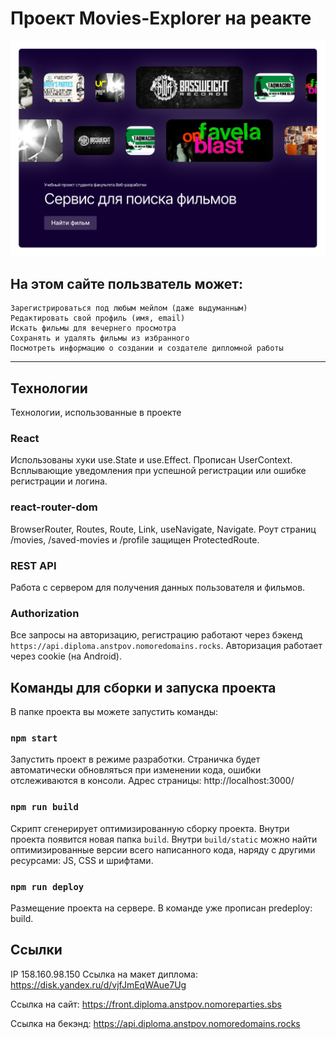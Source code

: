 # Проект Movies-Explorer на реакте

<a href="https://mestofront.anstpov.nomoredomains.monster" target="_blank">
    <img src="https://github.com/AnastasiaPovarkova/movies-explorer-frontend/blob/main/src/images/screensaver.png?raw=true" width="900" title="Movies https" alt="Movies https"/>
</a>

## На этом сайте пользватель может:

    Зарегистрироваться под любым мейлом (даже выдуманным)
    Редактировать свой профиль (имя, email)
    Искать фильмы для вечернего просмотра
    Сохранять и удалять фильмы из избранного
    Посмотреть информацию о создании и создателе дипломной работы
____

## Технологии

Технологии, использованные в проекте

### React

Использованы хуки use.State и use.Effect. Прописан UserContext. Всплывающие уведомления при успешной регистрации или ошибке регистрации и логина.

### react-router-dom

BrowserRouter, Routes, Route, Link, useNavigate, Navigate. Роут страниц /movies, /saved-movies и /profile защищен ProtectedRoute.

### REST API

Работа с сервером для получения данных пользователя и фильмов.

### Authorization

Все запросы на авторизацию, регистрацию работают через бэкенд `https://api.diploma.anstpov.nomoredomains.rocks`. Авторизация работает через cookie (на Android).


## Команды для сборки и запуска проекта

В папке проекта вы можете запустить команды:

### `npm start`

Запустить проект в режиме разработки.
Страничка будет автоматически обновляться при изменении кода, ошибки отслеживаются в консоли.
Адрес страницы: http://localhost:3000/

### `npm run build`

Скрипт сгенерирует оптимизированную сборку проекта. Внутри проекта появится новая папка `build`. Внутри `build/static` можно найти оптимизированные версии всего написанного кода, наряду с другими ресурсами: JS, CSS и шрифтами. 

### `npm run deploy`

Размещение проекта на сервере. В команде уже прописан predeploy: build.


## Ссылки 

IP 158.160.98.150
Ссылка на макет диплома: https://disk.yandex.ru/d/vjfJmEqWAue7Ug

Ссылка на сайт: https://front.diploma.anstpov.nomoreparties.sbs

Ссылка на бекэнд: https://api.diploma.anstpov.nomoredomains.rocks


